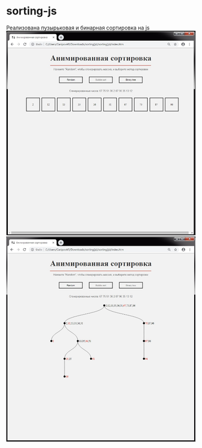 # sorting-js
Реализована пузырьковая и бинарная сортировка на js
![Screenshot](screenshot1.jpg)
![Screenshot](screenshot2.jpg)
